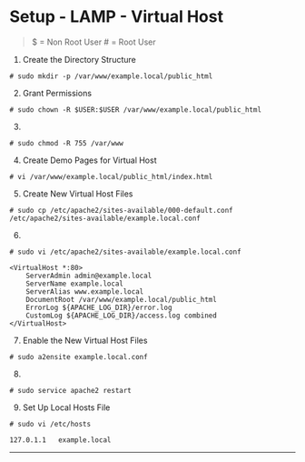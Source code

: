 # Setup - LAMP - Virtual Host 

> $ = Non Root User
> &#35; = Root User


1. Create the Directory Structure 
```
# sudo mkdir -p /var/www/example.local/public_html
```

2. Grant Permissions
```
# sudo chown -R $USER:$USER /var/www/example.local/public_html
```

3. 
```
# sudo chmod -R 755 /var/www
```

4.  Create Demo Pages for Virtual Host
```
# vi /var/www/example.local/public_html/index.html	
```

5. Create New Virtual Host Files
```
# sudo cp /etc/apache2/sites-available/000-default.conf /etc/apache2/sites-available/example.local.conf
```

6.
```
# sudo vi /etc/apache2/sites-available/example.local.conf

<VirtualHost *:80>
    ServerAdmin admin@example.local
    ServerName example.local
    ServerAlias www.example.local
    DocumentRoot /var/www/example.local/public_html
    ErrorLog ${APACHE_LOG_DIR}/error.log
    CustomLog ${APACHE_LOG_DIR}/access.log combined
</VirtualHost>
```

7. Enable the New Virtual Host Files
```
# sudo a2ensite example.local.conf
```

8.
```
# sudo service apache2 restart
```
9. Set Up Local Hosts File
```
# sudo vi /etc/hosts

127.0.1.1   example.local
```


----------------------------------------------------------------
